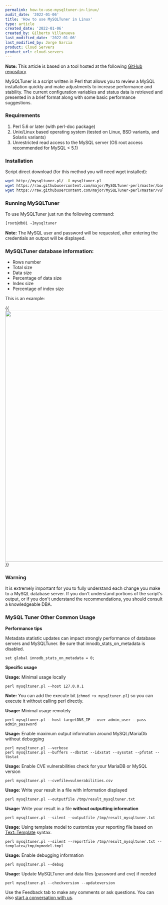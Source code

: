 ```yaml
---
permalink: how-to-use-mysqltuner-in-linux/
audit_date: '2022-01-06'
title: 'How to use MySQLTuner in Linux'
type: article
created_date: '2022-01-06'
created_by: Gilberto Villanueva
last_modified_date: '2022-01-06'
last_modified_by: Jorge Garcia
product: Cloud Servers
product_url: cloud-servers
---
```

**Note:** This article is based on a tool hosted at the following [GitHub repository](https://github.com/major/MySQLTuner-perl)

MySQLTuner is a script written in Perl that allows you to review a MySQL installation quickly and make adjustments to increase performance and stability. The current configuration variables and status data is retrieved and presented in a brief format along with some basic performance suggestions.

### Requirements
1. Perl 5.6 or later (with perl-doc package)
2. Unix/Linux based operating system (tested on Linux, BSD variants, and Solaris variants)
3. Unrestricted read access to the MySQL server (OS root access recommended for MySQL < 5.1)

### Installation
Script direct download (for this method you will need wget installed):

```sh
wget http://mysqltuner.pl/ -O mysqltuner.pl
wget https://raw.githubusercontent.com/major/MySQLTuner-perl/master/basic_passwords.txt -O basic_passwords.txt
wget https://raw.githubusercontent.com/major/MySQLTuner-perl/master/vulnerabilities.csv -O vulnerabilities.csv
```

### Running MySQLTuner

To use MySQLTuner just run the following command:

```sh
[root@db01 ~]mysqltuner
```
**Note:** The MySQL user and password will be requested, after entering the credentials an output will be displayed.

### MySQLTuner database information:
- Rows number
- Total size
- Data size
- Percentage of data size
- Index size
- Percentage of index size

This is an example:

{{<image src="mysqltuner.png" width="800">}}


### Warning

It is extremely important for you to fully understand each change you make to a MySQL database server. If you don't understand portions of the script's output, or if you don't understand the recommendations, you should consult a knowledgeable DBA.

### MySQL Tuner Other Common Usage
**Performance tips**

Metadata statistic updates can impact strongly performance of database servers and MySQLTuner.
Be sure that innodb_stats_on_metadata is disabled.
```
set global innodb_stats_on_metadata = 0;
```
**Specific usage**

__Usage:__ Minimal usage locally
```
perl mysqltuner.pl --host 127.0.0.1
```
**Note:** You can add the execute bit (`chmod +x mysqltuner.pl`) so you can execute it without calling perl directly.

__Usage:__ Minimal usage remotely
```
perl mysqltuner.pl --host targetDNS_IP --user admin_user --pass admin_password
```
__Usage:__ Enable maximum output information around MySQL/MariaDb without debugging
```
perl mysqltuner.pl --verbose
perl mysqltuner.pl --buffers --dbstat --idxstat --sysstat --pfstat --tbstat
```
__Usage:__ Enable CVE vulnerabilities check for your MariaDB or MySQL version
```
perl mysqltuner.pl --cvefile=vulnerabilities.csv
```
__Usage:__ Write your result in a file with information displayed
```
perl mysqltuner.pl --outputfile /tmp/result_mysqltuner.txt
```
__Usage:__ Write your result in a file **without outputting information**
```
perl mysqltuner.pl --silent --outputfile /tmp/result_mysqltuner.txt
```
__Usage:__ Using template model to customize your reporting file based on [Text::Template](https://metacpan.org/pod/Text::Template) syntax.
```
perl mysqltuner.pl --silent --reportfile /tmp/result_mysqltuner.txt --template=/tmp/mymodel.tmpl
```
__Usage:__ Enable debugging information
```
perl mysqltuner.pl --debug
```
__Usage:__ Update MySQLTuner and data files (password and cve) if needed
```
perl mysqltuner.pl --checkversion --updateversion
```

Use the Feedback tab to make any comments or ask questions. You can also [start a conversation with us](https://www.rackspace.com/contact).
